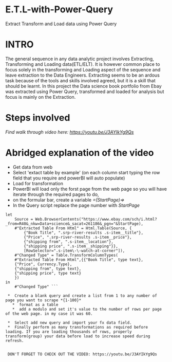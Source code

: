 # E.T.L-with-Power-Query
Extract Transform and Load data using Power Query
# INTRO
The general sequence in any data analytic project involves Extracting, Transforming and Loading data(ETL/ELT). It is however common place to focus solely in the transforming and Loading aspect of the sequence and leave extraction to the Data Engineers.
Extracting seems to be an ardous task because of the tools and skills involved agreed, but it is a skill that should be learnt.
In this project the Data science book portfolio from Ebay was extracted using Power Query, transformed and loaded for analysis but focus is mainly on the Extraction.
# Steps involved
*Find walk through video here: https://youtu.be/J3AYIkYg9Qs*
# Abridged explanation of the video
*  Get data from web
*  Select 'extact table by example' (on each column start typing the row field that you require and powerBI will auto populate)
*  Load for transformation
*  PowerBI will load only the forst page from the web page so you will have iterate through the required pages to do,
  *  on the formular bar, create a variable *=(StartPage)=>*
  *  In the Query script replace the page number with *StartPage*

```  = (StartPage)=>
let
    Source = Web.BrowserContents("https://www.ebay.com/sch/i.html?_from=R40&_nkw=Data+science&_sacat=261186&_pgn="&StartPage),
    #"Extracted Table From Html" = Html.Table(Source, {
		{"Book Title", ".srp-river-results .s-item__title"}, 
		{"Price", ".srp-river-results .s-item__price"}, 
		{"shipping from", ".s-item__location"}, 
		{"shipping price", ".s-item__shipping"}}, 
		[RowSelector=".s-item\-\-watch-at-corner"]),
    #"Changed Type" = Table.TransformColumnTypes(
	#"Extracted Table From Html",{{"Book Title", type text}, 
	{"Price", Currency.Type}, 
	{"shipping from", type text},
	{"shipping price", type text}
	})
in
    #"Changed Type" ```
    
 *  Create a blank query and create a list from 1 to any number of page you want to scrape *{1-100}*
   *  format as a table
   *  add a modulo and set it's value to the number of rows per page of the web page. in my case it was 60.
   
 *  Select add new query and import your fx data field.
 *  Finally perform as many transformations as required before loading. If you are loading thousands of rows, properly transform(group) your data before load to increase speed during refresh.  
 
 
 DON'T FORGET TO CHECK OUT THE VIDEO: https://youtu.be/J3AYIkYg9Qs

